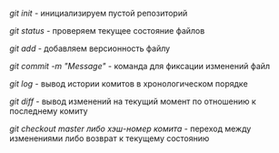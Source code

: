 





*git init* - инициализируем пустой репозиторий

*git status* - проверяем текущее состояние файлов

*git add* - добавляем версионность файлу

*git commit -m "Message"* - команда для фиксации изменений файл

*git log* - вывод истории комитов в хронологическом порядке

*git diff* - вывод изменений на текущий момент по отношению к последнему комиту

*git checkout master либо хэш-номер комита* - переход между изменениями либо возврат к текущему состоянию
